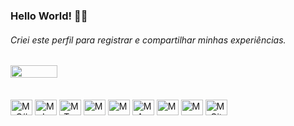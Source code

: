 ### Hello World! 🤘🏼 
###### Criei este perfil para registrar e compartilhar minhas experiências.

## <div><a href="https://www.linkedin.com/in/matheuspiovezan/"><img width="75" height="20" src="https://img.shields.io/badge/-LinkedIn-%230077B5?style=for-the-badge&logo=linkedin&logoColor=white"></a></div>

<div style="display: inline_block"><br>
  <img align="center" alt="M-C#" height="25" width="35" src="https://cdn.jsdelivr.net/gh/devicons/devicon/icons/csharp/csharp-plain.svg" />
  <img align="center" alt="M-Js" height="25" width="35" src="https://cdn.jsdelivr.net/gh/devicons/devicon/icons/javascript/javascript-plain.svg">
  <img align="center" alt="M-Ts" height="25" width="35" src="https://cdn.jsdelivr.net/gh/devicons/devicon/icons/typescript/typescript-plain.svg" />
  <img align="center" alt="M-HTML" height="25" width="35" src="https://cdn.jsdelivr.net/gh/devicons/devicon/icons/html5/html5-plain.svg">
  <img align="center" alt="M-CSS" height="25" width="35" src="https://cdn.jsdelivr.net/gh/devicons/devicon/icons/css3/css3-plain.svg">
  <img align="center" alt="M-A" height="25" width="35" src="https://cdn.jsdelivr.net/gh/devicons/devicon/icons/angularjs/angularjs-plain.svg" />
  <img align="center" alt="M-React" height="25" width="35" src="https://cdn.jsdelivr.net/gh/devicons/devicon/icons/react/react-original.svg">
  <img align="center" alt="M-Node" height="25" width="35" src="https://cdn.jsdelivr.net/gh/devicons/devicon/icons/nodejs/nodejs-original.svg">
  <img align="center" alt="M-Git" height="25" width="35" src="https://cdn.jsdelivr.net/gh/devicons/devicon/icons/git/git-original.svg" />
</div>
  
  
